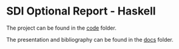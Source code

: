 # SDI Optional Report - Haskell

The project can be found in the [code](code) folder.

The presentation and bibliography can be found in the [docs](docs) folder.
